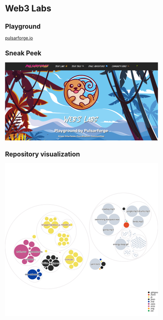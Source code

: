 # Web3 Labs


## Playground

[pulsarforge.io](https://pulsarforge.io/)


## Sneak Peek

![Web3 Labs - Code Garden](./public/images/sneak-peek.png)


## Repository visualization

![Visualization of the codebase](./diagram.svg)